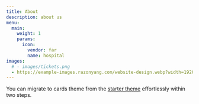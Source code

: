 ```yaml
---
title: About
description: about us
menu:
  main:
    weight: 1
    params:
      icon:
        vendor: far
        name: hospital
images:  
  # - images/tickets.png
  - https://example-images.razonyang.com/website-design.webp?width=1920&height=1280
---
```

You can migrate to cards theme from the [starter theme](https://github.com/hbstack/theme) effortlessly within two steps.